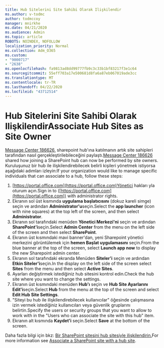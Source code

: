 ```yaml
---
title: Hub Sitelerini Site Sahibi Olarak Ilişkilendir
ms.author: v-todmc
author: todmccoy
manager: mnirkhe
ms.date: 04/21/2020
ms.audience: Admin
ms.topic: article
ROBOTS: NOINDEX, NOFOLLOW
localization_priority: Normal
ms.collection: Adm_O365
ms.custom:
- "9000717"
- "2638"
ms.openlocfilehash: fa9813ad8dd99777fb9c3c33b1bf83217f3e1c64
ms.sourcegitcommit: 55eff703a17e500681d8fa6a87eb067019ade3cc
ms.translationtype: MT
ms.contentlocale: tr-TR
ms.lasthandoff: 04/22/2020
ms.locfileid: "43712514"
---
```

# <a name="associate-hub-sites-as-site-owner"></a><span data-ttu-id="54e19-102">Hub Sitelerini Site Sahibi Olarak Ilişkilendir</span><span class="sxs-lookup"><span data-stu-id="54e19-102">Associate Hub Sites as Site Owner</span></span>

<span data-ttu-id="54e19-103">[Message Center 186626,](https://admin.microsoft.com/Adminportal/Home?source=applauncher#/MessageCenter?id=MC186626) sharepoint hub'ına katılmanın artık site sahipleri tarafından nasıl gerçekleştirilebileceğini paylaştı.</span><span class="sxs-lookup"><span data-stu-id="54e19-103">[Message Center 186626](https://admin.microsoft.com/Adminportal/Home?source=applauncher#/MessageCenter?id=MC186626) shared how joining a SharePoint hub can now be performed by site owners.</span></span> <span data-ttu-id="54e19-104">Kuruluşunuz bir hub ile ilişkilendirebilecek belirli kişileri yönetmek istiyorsa aşağıdaki adımları izleyin:</span><span class="sxs-lookup"><span data-stu-id="54e19-104">If your organization would like to manage specific individuals that can associate to a hub, follow these steps:</span></span> 

1. <span data-ttu-id="54e19-105">[https://portal.office.com](https://portal.office.com)Yönetici hakları yla oturum açın.</span><span class="sxs-lookup"><span data-stu-id="54e19-105">Sign in to ([https://portal.office.com](https://portal.office.com)) with administrator rights.</span></span>
2. <span data-ttu-id="54e19-106">Ekranın sol üst kısmında **uygulama başlatıcısını** (dokuz kareli simge) seçin ve ardından **Administrator'u**seçin.</span><span class="sxs-lookup"><span data-stu-id="54e19-106">Select the **app launcher** (icon with nine squares) at the top left of the screen, and then select **Administrator**.</span></span>
3. <span data-ttu-id="54e19-107">Ekranın sol tarafındaki menüden **Yönetici Merkezi'ni** seçin ve ardından **SharePoint'i**seçin.</span><span class="sxs-lookup"><span data-stu-id="54e19-107">Select **Admin Center** from the menu on the left side of the screen and then select **SharePoint**.</span></span>
4. <span data-ttu-id="54e19-108">Ekranın üst kısmındaki mavi banner'dan, yeni Sharepoint yönetici merkezini görüntülemek için **hemen Başlat uygulamasını** seçin.</span><span class="sxs-lookup"><span data-stu-id="54e19-108">From the blue banner at the top of the screen, select **Launch app now** to display the new Sharepoint admin center.</span></span>
5. <span data-ttu-id="54e19-109">Ekranın sol tarafındaki ekranda Menüden **Siteler'i** seçin ve ardından **Etkin Siteler'i**seçin.</span><span class="sxs-lookup"><span data-stu-id="54e19-109">In the display on the left side of the screen select **Sites** from the menu and then select **Active Sites**.</span></span>
6. <span data-ttu-id="54e19-110">Ayarları değiştirmek istediğiniz hub sitesini kontrol edin.</span><span class="sxs-lookup"><span data-stu-id="54e19-110">Check the hub site where you want to change the settings.</span></span>
7. <span data-ttu-id="54e19-111">Ekranın üst kısmındaki menüden **Hub'ı** seçin ve **Hub Site Ayarlarını Edit'i**seçin.</span><span class="sxs-lookup"><span data-stu-id="54e19-111">Select **Hub** from the menu at the top of the screen and select **Edit Hub Site Settings**.</span></span>
8. <span data-ttu-id="54e19-112">"Siteyi bu hub ile ilişkilendirebilecek kullanıcılar" öğesinde çalışmasına izin vermek istediğiniz kullanıcıları veya güvenlik gruplarını belirtin.</span><span class="sxs-lookup"><span data-stu-id="54e19-112">Specify the users or security groups that you want to allow to work with in the "Users who can associate the site with this hub" item.</span></span>
9. <span data-ttu-id="54e19-113">Ekranın alt kısmında **Kaydet'i** seçin.</span><span class="sxs-lookup"><span data-stu-id="54e19-113">Select **Save** at the bottom of the screen.</span></span>

<span data-ttu-id="54e19-114">Daha fazla bilgi için bkz: [Bir SharePoint sitesini hub sitesiyle ilişkilendirin.](https://support.office.com/article/associate-a-sharepoint-site-with-a-hub-site-ae0009fd-af04-4d3d-917d-88edb43efc05)</span><span class="sxs-lookup"><span data-stu-id="54e19-114">For more information see [Associate a SharePoint site with a hub site](https://support.office.com/article/associate-a-sharepoint-site-with-a-hub-site-ae0009fd-af04-4d3d-917d-88edb43efc05).</span></span> 